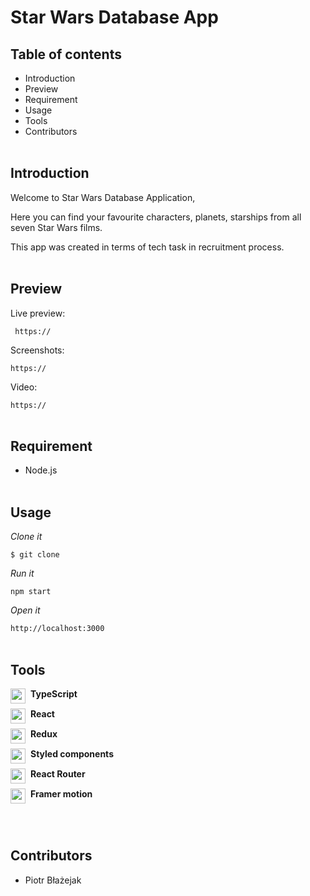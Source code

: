 # **Star Wars Database App**

## **Table of contents**

- Introduction
- Preview
- Requirement
- Usage
- Tools
- Contributors
  <Br /><Br />

## **Introduction**

Welcome to Star Wars Database Application,

Here you can find your favourite characters, planets, starships from all seven Star Wars films.

This app was created in terms of tech task in recruitment process.
<Br /><Br />

## **Preview**

Live preview:

` https://`

Screenshots:

`https://`

Video:

`https://`
<Br /><Br />

## **Requirement**

- Node.js
  <Br /><Br />

## **Usage**

_Clone it_

`$ git clone`

_Run it_

`npm start`

_Open it_

`http://localhost:3000`
<Br /><Br />

## **Tools**

<div style="display: flex">
<img src="https://upload.wikimedia.org/wikipedia/commons/4/4c/Typescript_logo_2020.svg" width="24" style="margin-right: 8px; margin-bottom: 8px"> <b>TypeScript</b></div>

<div style="display: flex">
<img src="https://upload.wikimedia.org/wikipedia/commons/thumb/a/a7/React-icon.svg/512px-React-icon.svg.png?20220125121207" width="24" style="margin-right: 8px; margin-bottom: 8px"> <b>React</b></div>

<div style="display: flex">
<img src="https://cdn.worldvectorlogo.com/logos/redux.svg" width="24" style="margin-right: 8px; margin-bottom: 8px"> <b>Redux</b></div>

<div style="display: flex">
<img src="https://cdn.worldvectorlogo.com/logos/styled-components-1.svg" width="24" style="margin-right: 8px; margin-bottom: 8px"> <b>Styled components</b></div>

<div style="display: flex">
<img src="https://brandeps.com/logo-download/R/React-Router-logo-vector-01.svg" width="24" style="margin-right: 8px; margin-bottom: 8px"> <b>React Router</b></div>

<div style="display: flex">
<img src="https://seeklogo.com/images/F/framer-motion-logo-DA1E33CAA1-seeklogo.com.png" width="24" style="margin-right: 8px; margin-bottom: 8px"> <b>Framer motion</b></div>
  <Br /><Br />

## **Contributors**

- Piotr Błażejak
